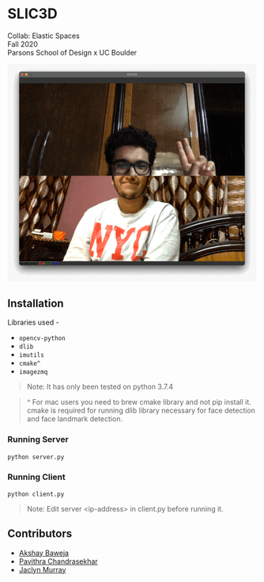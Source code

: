 # SLIC3D

Collab: Elastic Spaces<br>
Fall 2020<br>
Parsons School of Design x UC Boulder<br>

![](./resources/display-tiny.png)

## Installation

Libraries used -
* <code>opencv-python</code>
* <code>dlib</code>
* <code>imutils</code>
* <code>cmake^</code>
* <code>imagezmq</code>

> Note: It has only been tested on python 3.7.4

>^ For mac users you need to brew cmake library and not pip install it. cmake is required for running dlib library necessary for face detection and face landmark detection.

### Running Server
```
python server.py
```

### Running Client
```
python client.py
```
> Note: Edit server \<ip-address\> in client.py before running it.

## Contributors
* [Akshay Baweja](https://akshaybaweja.com)
* [Pavithra Chandrasekhar]()
* [Jaclyn Murray]()